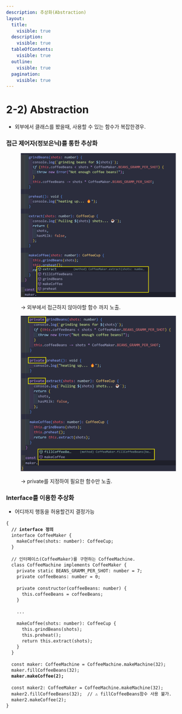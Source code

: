 ```yaml
---
description: 추상화(Abstraction)
layout:
  title:
    visible: true
  description:
    visible: true
  tableOfContents:
    visible: true
  outline:
    visible: true
  pagination:
    visible: true
---
```


# 2-2) Abstraction

* 외부에서 클래스를 봤을때, 사용할 수 있는 함수가 복잡한경우.

### 접근 제어자(정보은닉)를 통한 추상화

<div align="left">

<figure><img src="../../../.gitbook/assets/화면 캡처 2023-12-21 175948.png" alt="" width="563"><figcaption><p>→ 외부에서 접근하지 않아야할 함수 까지 노출.</p></figcaption></figure>

</div>

<div align="left">

<figure><img src="../../../.gitbook/assets/스크린샷 2023-12-21 180551.png" alt="" width="563"><figcaption><p>→ private를 지정하여 필요한 함수만 노출.</p></figcaption></figure>

</div>

### Interface를 이용한 추상화

* 어디까지 행동을 허용할건지 결정가능

<pre class="language-typescript"><code class="lang-typescript">{
<strong>  // interface 정의
</strong>  interface CoffeeMaker {
    makeCoffee(shots: number): CoffeeCup;
  } 

  // 인터페이스(CoffeeMaker)를 구현하는 CoffeeMachine. 
  class CoffeeMachine implements CoffeeMaker {
    private static BEANS_GRAMM_PER_SHOT: number = 7; 
    private coffeeBeans: number = 0;  

    private constructor(coffeeBeans: number) {
      this.coffeeBeans = coffeeBeans;
    }

    ...

    makeCoffee(shots: number): CoffeeCup {
      this.grindBeans(shots);
      this.preheat();
      return this.extract(shots);
    }
  } 
  
  const maker: CoffeeMachine = CoffeeMachine.makeMachine(32);
  maker.fillCoffeeBeans(32);  
<strong>  maker.makeCoffee(2);
</strong><strong>  
</strong>  const maker2: CoffeeMaker = CoffeeMachine.makeMachine(32);
  maker2.fillCoffeeBeans(32);  // ⚠️ fillCoffeeBeans함수 사용 불가.
  maker2.makeCoffee(2);
}

</code></pre>

